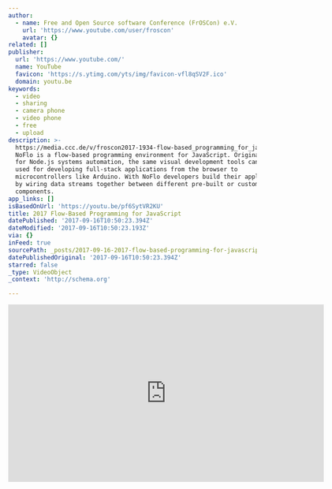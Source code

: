 ```yaml
---
author:
  - name: Free and Open Source software Conference (FrOSCon) e.V.
    url: 'https://www.youtube.com/user/froscon'
    avatar: {}
related: []
publisher:
  url: 'https://www.youtube.com/'
  name: YouTube
  favicon: 'https://s.ytimg.com/yts/img/favicon-vfl8qSV2F.ico'
  domain: youtu.be
keywords:
  - video
  - sharing
  - camera phone
  - video phone
  - free
  - upload
description: >-
  https://media.ccc.de/v/froscon2017-1934-flow-based_programming_for_javascript
  NoFlo is a flow-based programming environment for JavaScript. Originally built
  for Node.js systems automation, the same visual development tools can also be
  used for developing full-stack applications from the browser to
  microcontrollers like Arduino. With NoFlo developers build their applications
  by wiring data streams together between different pre-built or custom
  components.
app_links: []
isBasedOnUrl: 'https://youtu.be/pf6SytVR2KU'
title: 2017 Flow-Based Programming for JavaScript
datePublished: '2017-09-16T10:50:23.394Z'
dateModified: '2017-09-16T10:50:23.193Z'
via: {}
inFeed: true
sourcePath: _posts/2017-09-16-2017-flow-based-programming-for-javascript.md
datePublishedOriginal: '2017-09-16T10:50:23.394Z'
starred: false
_type: VideoObject
_context: 'http://schema.org'

---
```

<iframe src="https://cdn.embedly.com/widgets/media.html?src=https%3A%2F%2Fwww.youtube.com%2Fembed%2Fpf6SytVR2KU%3Ffeature%3Doembed&amp;url=http%3A%2F%2Fwww.youtube.com%2Fwatch%3Fv%3Dpf6SytVR2KU&amp;image=https%3A%2F%2Fi.ytimg.com%2Fvi%2Fpf6SytVR2KU%2Fhqdefault.jpg&amp;key=a715cf41cc93453ca338d350cd26f87b&amp;type=text%2Fhtml&amp;schema=youtube" width="640" height="360" scrolling="no" frameborder="0" allowfullscreen="" style=""></iframe>